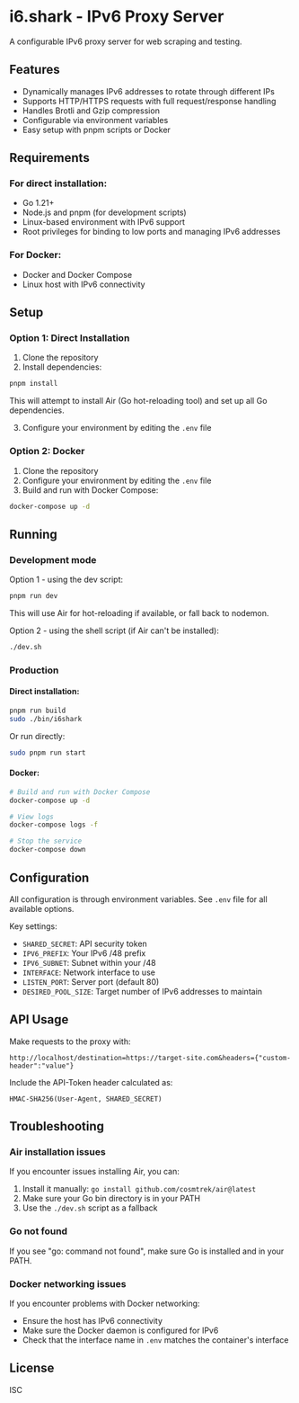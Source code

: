 # i6.shark - IPv6 Proxy Server

A configurable IPv6 proxy server for web scraping and testing.

## Features

- Dynamically manages IPv6 addresses to rotate through different IPs
- Supports HTTP/HTTPS requests with full request/response handling
- Handles Brotli and Gzip compression
- Configurable via environment variables
- Easy setup with pnpm scripts or Docker

## Requirements

### For direct installation:
- Go 1.21+
- Node.js and pnpm (for development scripts)
- Linux-based environment with IPv6 support
- Root privileges for binding to low ports and managing IPv6 addresses

### For Docker:
- Docker and Docker Compose
- Linux host with IPv6 connectivity

## Setup

### Option 1: Direct Installation

1. Clone the repository
2. Install dependencies:

```bash
pnpm install
```

This will attempt to install Air (Go hot-reloading tool) and set up all Go dependencies.

3. Configure your environment by editing the `.env` file

### Option 2: Docker

1. Clone the repository
2. Configure your environment by editing the `.env` file
3. Build and run with Docker Compose:

```bash
docker-compose up -d
```

## Running

### Development mode

Option 1 - using the dev script:
```bash
pnpm run dev
```

This will use Air for hot-reloading if available, or fall back to nodemon.

Option 2 - using the shell script (if Air can't be installed):
```bash
./dev.sh
```

### Production

#### Direct installation:
```bash
pnpm run build
sudo ./bin/i6shark
```

Or run directly:
```bash
sudo pnpm run start
```

#### Docker:
```bash
# Build and run with Docker Compose
docker-compose up -d

# View logs
docker-compose logs -f

# Stop the service
docker-compose down
```

## Configuration

All configuration is through environment variables. See `.env` file for all available options.

Key settings:

- `SHARED_SECRET`: API security token
- `IPV6_PREFIX`: Your IPv6 /48 prefix
- `IPV6_SUBNET`: Subnet within your /48
- `INTERFACE`: Network interface to use
- `LISTEN_PORT`: Server port (default 80)
- `DESIRED_POOL_SIZE`: Target number of IPv6 addresses to maintain

## API Usage

Make requests to the proxy with:

```
http://localhost/destination=https://target-site.com&headers={"custom-header":"value"}
```

Include the API-Token header calculated as:
```
HMAC-SHA256(User-Agent, SHARED_SECRET)
```

## Troubleshooting

### Air installation issues
If you encounter issues installing Air, you can:

1. Install it manually: `go install github.com/cosmtrek/air@latest`
2. Make sure your Go bin directory is in your PATH
3. Use the `./dev.sh` script as a fallback

### Go not found
If you see "go: command not found", make sure Go is installed and in your PATH.

### Docker networking issues
If you encounter problems with Docker networking:
- Ensure the host has IPv6 connectivity
- Make sure the Docker daemon is configured for IPv6
- Check that the interface name in `.env` matches the container's interface

## License

ISC
